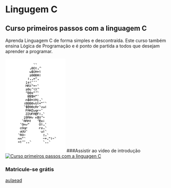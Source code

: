 # Lingugem C
## Curso primeiros passos com a linguagem C
Aprenda Linguagem C de forma simples e descontraída. Este curso também ensina Lógica de Programação e é ponto de partida a todos que desejam aprender a programar.

![GifsAnimados119](https://github.com/marciofit88/c/blob/master/GifsAnimados119.gif)
###Assistir ao video de introdução
[![Curso primeiros passos com a linguagen C](http://img.youtube.com/vi/COgylca8qYw/0.jpg)](http://www.youtube.com/watch?v=COgylca8qYw "Video de introdução ao curso")
### Matricule-se grátis
[aulaead](https://www.aulaead.com/courses/curso-gratis-linguagem-c)
